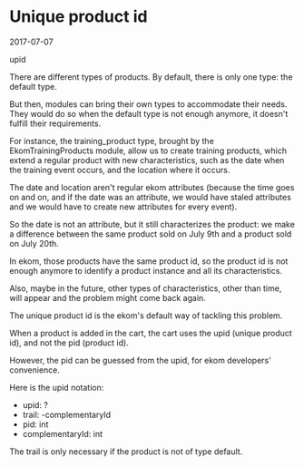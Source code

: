 Unique product id
======================
2017-07-07

upid

There are different types of products.
By default, there is only one type: the default type.

But then, modules can bring their own types to accommodate their needs.
They would do so when the default type is not enough anymore, it doesn't fulfill their requirements.


For instance, the training_product type, brought by the EkomTrainingProducts module,
allow us to create training products, which extend a regular product with new characteristics,
such as the date when the training event occurs, and the location where it occurs.


The date and location aren't regular ekom attributes (because the time goes on and on,
and if the date was an attribute, we would have staled attributes and we would have to create
new attributes for every event).

So the date is not an attribute, but it still characterizes the product: we make a difference
between the same product sold on July 9th and a product sold on July 20th.

In ekom, those products have the same product id, so the product id is not enough anymore
to identify a product instance and all its characteristics.

Also, maybe in the future, other types of characteristics, other than time, will appear and
the problem might come back again.

The unique product id is the ekom's default way of tackling this problem.

When a product is added in the cart, the cart uses the upid (unique product id),
and not the pid (product id).

However, the pid can be guessed from the upid, for ekom developers' convenience.


Here is the upid notation:

- upid: <pid> <trail>?
- trail: -complementaryId
- pid: int
- complementaryId: int


The trail is only necessary if the product is not of type default.









